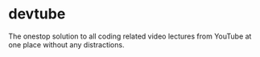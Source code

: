 # devtube
The onestop solution to all coding related video lectures from YouTube at one place without any distractions.
